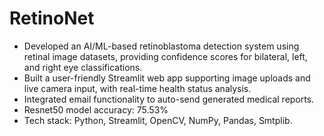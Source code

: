 # RetinoNet
- Developed an AI/ML-based retinoblastoma detection system using retinal image datasets, providing confidence scores for bilateral, left, and right eye classifications.
- Built a user-friendly Streamlit web app supporting image uploads and live camera input, with real-time health status analysis.
- Integrated email functionality to auto-send generated medical reports.
- Resnet50 model accuracy: 75.53% 
- Tech stack: Python, Streamlit, OpenCV, NumPy, Pandas, Smtplib.
